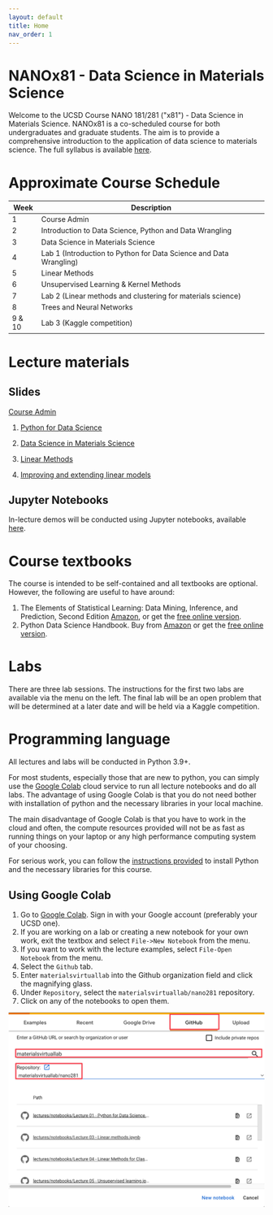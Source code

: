 ```yaml
---
layout: default
title: Home
nav_order: 1
---
```


# NANOx81 - Data Science in Materials Science

Welcome to the UCSD Course NANO 181/281 ("x81") - Data Science in Materials Science. NANOx81 is a co-scheduled
course for both undergraduates and graduate students. The aim is to provide a comprehensive introduction to the
application of data science to materials science. The full syllabus is available [here](syllabus).

# Approximate Course Schedule

| Week   | Description                                                        |
|--------|--------------------------------------------------------------------|
| 1      | Course Admin                                                       |
| 2      | Introduction to Data Science, Python and Data Wrangling            |
| 3      | Data Science in Materials Science                                  |
| 4      | Lab 1 (Introduction to Python for Data Science and Data Wrangling) |
| 5      | Linear Methods                                                     |
| 6      | Unsupervised Learning & Kernel Methods                             |
| 7      | Lab 2 (Linear methods and clustering for materials science)        |
| 8      | Trees and Neural Networks                                          |
| 9 & 10 | Lab 3 (Kaggle competition)                                         |

# Lecture materials

## Slides

[Course Admin](assets%2Fslides%2F00-Course_Admin.pdf)

1. [Python for Data Science](assets%2Fslides%2F01-Python_for_Data_Science.pdf)

2. [Data Science in Materials Science](assets%2Fslides%2F02-Data_Science_in_Materials_Science.pdf) 

3. [Linear Methods](assets%2Fslides%2F03-Linear_Methods.pdf) 

4. [Improving and extending linear models](assets%2Fslides%2F04-Improving_and_extending_linear_models.pdf)

[//]: # (6. [Linear Classification]&#40;assets%2Fslides%2F05-Linear_Classification.pdf&#41; <a href="https://youtu.be/VTcgACBUUYE"><img src="assets/youtube.png" alt="YouTube Video" width="20"/></a>)

[//]: # (7. [Unsupervised Learning]&#40;assets%2Fslides%2F06-Unsupervised_Learning.pdf&#41; <a href="https://youtu.be/eRI8QLCvE6o"><img src="assets/youtube.png" alt="YouTube Video" width="20"/></a>)

[//]: # (8. [Kernel Regression]&#40;assets%2Fslides%2F07-Kernel_Regression.pdf&#41; <a href="https://youtu.be/WJtI_jyYUKw"><img src="assets/youtube.png" alt="YouTube Video" width="20"/></a>)

[//]: # (9. [Generalized Additive Models and Trees]&#40;assets%2Fslides%2F08-Generalized_Additive_Models_and_Trees.pdf&#41; <a href="https://youtu.be/NfksZnuGfu4"><img src="assets/youtube.png" alt="YouTube Video" width="20"/></a>)

[//]: # (10. [Neural Networks]&#40;assets%2Fslides%2F09-Neural_Networks.pdf&#41;<a href="https://youtu.be/zSNe557lhR0"><img src="assets/youtube.png" alt="YouTube Video" width="20"/></a>)

## Jupyter Notebooks

In-lecture demos will be conducted using Jupyter notebooks, available [here](https://github.com/materialsvirtuallab/nano281/tree/master/lectures/notebooks).

# Course textbooks

The course is intended to be self-contained and all textbooks are optional.
However, the following are useful to have around:

1. The Elements of Statistical Learning: Data Mining, Inference, and Prediction, Second Edition
   [Amazon](https://www.amazon.com/dp/0387848576/ref=cm_sw_em_r_mt_dp_U_Z8r8DbR3HMYRE),
   or get the [free online version](https://web.stanford.edu/~hastie/Papers/ESLII.pdf).
2. Python Data Science Handbook. Buy from [Amazon](https://www.amazon.com/gp/product/1491912057/ref=ppx_yo_dt_b_asin_title_o00_s00?ie=UTF8&psc=1)
   or get the [free online version](https://jakevdp.github.io/PythonDataScienceHandbook/).

# Labs

There are three lab sessions. The instructions for the first two labs are available via the menu on the left. The
final lab will be an open problem that will be determined at a later date and will be held via a Kaggle competition.

# Programming language

All lectures and labs will be conducted in Python 3.9+.

For most students, especially those that are new to python, you can simply use the [Google Colab] cloud service to
run all lecture notebooks and do all labs. The advantage of using Google Colab is that you do not need bother with
installation of python and the necessary libraries in your local machine.

The main disadvantage of Google Colab is that you have to work in the cloud and often, the compute resources
provided will not be as fast as running things on your laptop or any high performance computing system of your
choosing.

For serious work, you can follow the [instructions provided](setup) to install Python and
the necessary libraries for this course.

## Using Google Colab

1. Go to [Google Colab]. Sign in with your Google account (preferably your UCSD one).
2. If you are working on a lab or creating a new notebook for your own work, exit the textbox and select `File->New
   Notebook` from the menu.
3. If you want to work with the lecture examples, select `File-Open Notebook` from the menu.
4. Select the `Github` tab.
5. Enter `materialsvirtuallab` into the Github organization field and click the magnifying glass.
6. Under `Repository`, select the `materialsvirtuallab/nano281` repository.
7. Click on any of the notebooks to open them.

![Google Colab](assets/colab.png)

[Google Colab]: https://colab.research.google.com/
